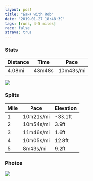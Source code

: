 ```yaml
---
layout: post
title: "Баня with Rob"
date: "2019-01-27 18:48:39"
tags: [runs, 4-5 miles]
race: false
strava: true
---
```


### Stats

| Distance | Time | Pace |
|----------|------|------|
|4.08mi|43m48s|10m43s/mi|

<img src='https://maps.googleapis.com/maps/api/staticmap?maptype=roadmap&path=enc:{srwFpfqbMX_DoMmItCoLy@kBlLg`@|FyBzJkNdYz@|f@rHpj@fRvFnH\vf@oA`Kv@~OzCvLaAlAA~G`EpLh@tM~EfHW|B`E|HKpEtBbCkFpH_HpD&key=AIzaSyC1MId7bFpkLXNAaYhBSTb8jLyiSqzbDtM&size=800x800&markers=color:yellow|label:S|40.73294,-73.98521&markers=color:green|label:F|40.70902999999999,-74.00548'>

### Splits

| Mile | Pace | Elevation |
|------|------|-----------|
|1|10m21s/mi|-33.1ft|
|2|10m54s/mi|3.9ft|
|3|11m46s/mi|1.6ft|
|4|10m05s/mi|12.8ft|
|5|8m43s/mi|9.2ft|

### Photos
<img src='https://dgtzuqphqg23d.cloudfront.net/ZeMPCBlk96YvP5kZuCvzVt7Bfr4pG_Vp0mrBRrucqDU-577x768.jpg'>
